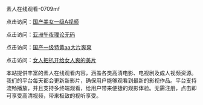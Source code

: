 素人在线观看-0709mf

点击访问：<a href="https://heiliaowt0d7p.pages.dev">国产美女一级A视频</a>

点击访问：<a href="https://heiliaoga6s9v.pages.dev">亚洲午夜理论无码</a>

点击访问：<a href="https://heiliaoow5kzm.pages.dev">国产一级特黄aa大片爽爽</a>

点击访问：<a href="https://heiliao2dmwwy.pages.dev">女人把扒开给女人爽的美片</a>

本站提供丰富的素人在线观看内容，涵盖各类高清电影、电视剧及成人视频资源。我们的平台每天都会更新新影片，确保用户能够观看到最新的影视作品。平台支持流畅播放，并且支持多终端观看，给用户带来便捷的观影体验。无需注册，点击即可享受高清视频，带来极致的视听享受。

<span style="display:none;">[Canonical link](https://github.com/tg20250709/tg05 ）</span>
